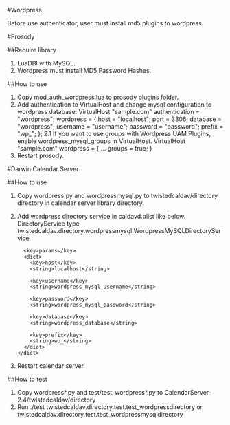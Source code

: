 #Wordpress

Before use authenticator, user must install md5 plugins to wordpress.

#Prosody

##Require library

 1. LuaDBI with MySQL.
 2. Wordpress must install MD5 Password Hashes.

##How to use

 1. Copy mod_auth_wordpress.lua to prosody plugins folder.
 2. Add authentication to VirtualHost and change mysql configuration to wordpress database.
        VirtualHost "sample.com"
          authentication = "wordpress";
          wordpress = {
            host = "localhost";
            port = 3306;
            database = "wordpress";
            username = "username";
            password = "password";
            prefix = "wp_";
          };
   2.1 If you want to use groups with Wordpress UAM Plugins, enable wordpress_mysql_groups in VirtualHost.
      VirtualHost "sample.com"
        wordpress = {
          ...
          groups = true;
        }
  3. Restart prosody.
     

#Darwin Calendar Server

##How to use

 1. Copy wordpress.py and wordpressmysql.py to twistedcaldav/directory directory in calendar server library directory.
 2. Add wordpress directory service in caldavd.plist like below. 
        <!-- WordPress MySQL Directory Service -->
        <key>DirectoryService</key>
        <dict>
          <key>type</key>
          <string>twistedcaldav.directory.wordpressmysql.WordpressMySQLDirectoryService</string>

          <key>params</key>
          <dict>
            <key>host</key>
            <string>localhost</string>

            <key>username</key>
            <string>wordpress_mysql_username</string>

            <key>password</key>
            <string>wordpress_mysql_password</string>

            <key>database</key>
            <string>wordpress_database</string>

            <key>prefix</key>
            <string>wp_</string>
          </dict>
        </dict>
 3. Restart calendar server.

##How to test

 1. Copy wordpress*.py and test/test_wordpress*.py to CalendarServer-2.4/twistedcaldav/directory
 2. Run ./test twistedcaldav.directory.test.test_wordpressdirectory or twistedcaldav.directory.test.test_wordpressmysqldirectory

